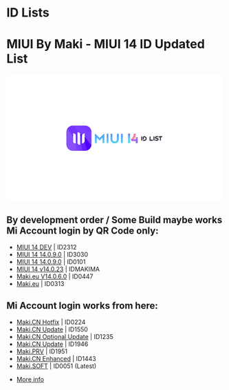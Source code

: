 # ID Lists
# MIUI By Maki - MIUI 14 ID Updated List 

![logo](https://github.com/MIUIByMaki/IDLists/blob/main/img/IDList.png?raw=true)

## By development order / Some Build maybe works Mi Account login by QR Code only:
* [MIUI 14 DEV](https://t.me/iamakima/180) | ID2312 
* [MIUI 14 14.0.9.0](https://t.me/iamakima/314) | ID3030
* [MIUI 14 14.0.9.0](https://t.me/iamakima/339) | ID0101
* [MIUI 14 v14.0.23](https://t.me/iamakima/390) | IDMAKIMA
* [Maki.eu V14.0.6.0](https://t.me/iamakima/442) | ID0447
* [Maki.eu](https://t.me/iamakima/482) | ID0313

## Mi Account login works from here:
* [Maki.CN Hotfix](https://t.me/iamakima/542) | ID0224
* [Maki.CN Update](https://t.me/iamakima/554) | ID1550
* [Maki.CN Optional Update](https://t.me/iamakima/580) | ID1235
* [Maki.CN Update](https://t.me/iamakima/587) | ID1946
* [Maki.PRV](https://t.me/iamakima/603) | ID1951
* [Maki.CN Enhanced](https://t.me/iamakima/644) | ID1443
* [Maki.SOFT](https://t.me/iamakima/690) | ID0051 (Latest)

- [More info](https://t.me/iamakima/909)
